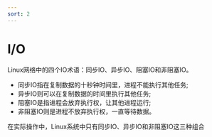 ```yaml
---
sort: 2
---
```


# I/O

Linux网络中的四个IO术语：同步IO、异步IO、阻塞IO和非阻塞IO。
- 同步IO指在复制数据的十秒钟时间里，进程不能执行其他任务;
- 异步IO则可以在复制数据的时间里执行其他任务;
- 阻塞IO是指进程会放弃执行权，让其他进程运行;
- 非阻塞IO则是进程不放弃执行权，一直等待数据。

在实际操作中，Linux系统中只有同步IO、异步IO和非阻塞IO这三种组合
